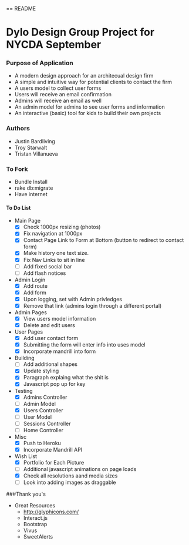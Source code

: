 == README

# Dylo Design Group Project for NYCDA September  



### Purpose of Application
* A modern design approach for an architecual design firm
* A simple and intuitive way for potential clients to contact the firm
* A users model to collect user forms
* Users will receive an email confirmation
* Admins will receive an email as well
* An admin model for admins to see user forms and information
* An interactive (basic) tool for kids to build their own projects

### Authors
* Justin Bardliving
* Troy Starwalt
* Tristan Villanueva 

### To Fork
* Bundle Install
* rake db:migrate
* Have internet

#### To Do List
* Main Page 
	* [x] Check 1000px resizing (photos) 
	* [x] Fix navigation at 1000px 
	* [x] Contact Page Link to Form at Bottom (button to redirect to contact form) 
	* [x] Make history one text size. 
	* [x] Fix Nav Links to sit in line
	* [ ] Add fixed social bar
	* [ ] Add flash notices

* Admin Login
	* [x] Add route 
	* [x] Add form 
	* [x] Upon logging, set with Admin privledges 
	* [x] Remove that link (admins login through a different portal) 

* Admin Pages
	* [x] View users model information  
	* [x] Delete and edit users  

* User Pages
	* [x] Add user contact form 
	* [x] Submitting the form will enter info into uses model 
	* [x] Incorporate mandrill into form

* Building
	* [ ] Add additional shapes
	* [x] Update styling
	* [x] Paragraph explaing what the shit is
	* [x] Javascript pop up for key

* Testing
	* [x] Admins Controller
	* [ ] Admin Model
	* [x] Users Controller
	* [ ] User Model
	* [ ] Sessions Controller
	* [ ] Home Controller

* Misc
	* [x] Push to Heroku
	* [x] Incorporate Mandrill API

* Wish List
	* [x] Portfolio for Each Picture
	* [ ] Additional javascript animations on page loads
	* [x] Check all resolutions aand media sizes
	* [ ] Look into adding images as draggable

###Thank you's
* Great Resources
	* http://glyphicons.com/
	* Interact.js
	* Bootstrap
	* Vivus
	* SweetAlerts